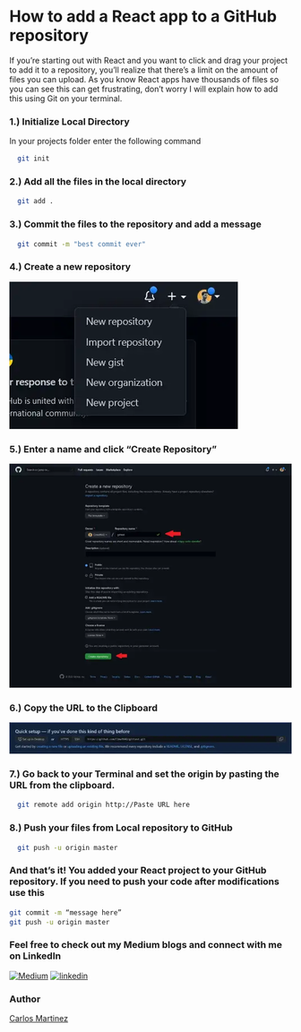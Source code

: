 # How to add a React app to a GitHub repository

If you’re starting out with React and you want to click and drag your project to add it to a repository, you’ll realize that there’s a limit on the amount of files you can upload. As you know React apps have thousands of files so you can see this can get frustrating, don’t worry I will explain how to add this using Git on your terminal.

### 1.) Initialize Local Directory

In your projects folder enter the following command

```bash
  git init
```
### 2.) Add all the files in the local directory

```bash
  git add .
```

### 3.) Commit the files to the repository and add a message

```bash
  git commit -m "best commit ever"
```

### 4.) Create a new repository

![Screenshot1](Screenshot1.webp)

### 5.) Enter a name and click “Create Repository”

![Screenshot2](Screenshot2.webp)

### 6.) Copy the URL to the Clipboard

![Screenshot3](Screenshot3.webp)

### 7.) Go back to your Terminal and set the origin by pasting the URL from the clipboard.

```bash
  git remote add origin http://Paste URL here
```
### 8.) Push your files from Local repository to GitHub


```bash
  git push -u origin master 
```

### And that’s it! You added your React project to your GitHub repository. If you need to push your code after modifications use this

```bash
git commit -m “message here”
git push -u origin master
```

### Feel free to check out my Medium blogs and connect with me on LinkedIn

[![Medium](https://img.shields.io/badge/Medium-12100E?style=for-the-badge&logo=medium&logoColor=white)](https://medium.com/@carlosfxv)
[![linkedin](https://img.shields.io/badge/linkedin-0A66C2?style=for-the-badge&logo=linkedin&logoColor=white)](https://www.linkedin.com/in/carlos-martinez-b66579214/)

### Author

[Carlos Martinez](https://www.github.com/cima9642)

